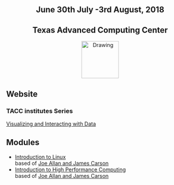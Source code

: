 <center>
<h2>June 30th July -3rd August, 2018</h2>
<h2>Texas Advanced Computing Center</h2></center>
<center><img src="https://www.tacc.utexas.edu/documents/1084364/1275944/tacc.png" alt="Drawing" style="height:100px;"/></center>


## Website 
### TACC institutes Series

[Visualizing and Interacting with Data](https://www.tacc.utexas.edu/education/institutes/visualizing-and-interacting-with-data)

## Modules

* [Introduction to Linux](docs/intro_to_linux/intro_to_linux_01.md) <br>
  based of [Joe Allan and James Carson](https://github.com/jamescarson3/ctls2017)
* [Introduction to High Performance Computing](docs/intro_to_hpc/intro_to_hpc_01.md) <br>
  based of [Joe Allan and James Carson](https://github.com/jamescarson3/ctls2017)
